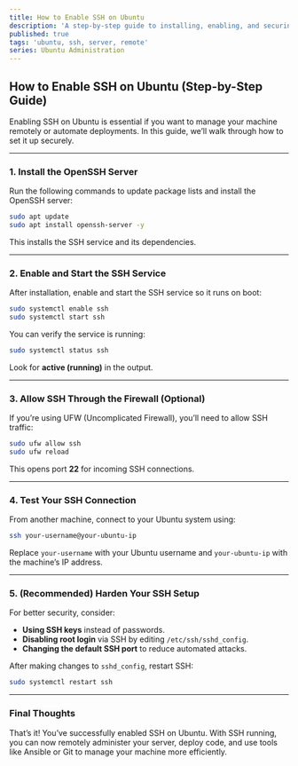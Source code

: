 ```yaml
---
title: How to Enable SSH on Ubuntu
description: 'A step-by-step guide to installing, enabling, and securing SSH on Ubuntu for remote access.'
published: true
tags: 'ubuntu, ssh, server, remote'
series: Ubuntu Administration
---
```


## How to Enable SSH on Ubuntu (Step-by-Step Guide)

Enabling SSH on Ubuntu is essential if you want to manage your machine remotely or automate deployments. In this guide, we’ll walk through how to set it up securely.

---

### 1. Install the OpenSSH Server

Run the following commands to update package lists and install the OpenSSH server:

```bash
sudo apt update
sudo apt install openssh-server -y
```

This installs the SSH service and its dependencies.

---

### 2. Enable and Start the SSH Service

After installation, enable and start the SSH service so it runs on boot:

```bash
sudo systemctl enable ssh
sudo systemctl start ssh
```

You can verify the service is running:

```bash
sudo systemctl status ssh
```

Look for **active (running)** in the output.

---

### 3. Allow SSH Through the Firewall (Optional)

If you’re using UFW (Uncomplicated Firewall), you’ll need to allow SSH traffic:

```bash
sudo ufw allow ssh
sudo ufw reload
```

This opens port **22** for incoming SSH connections.

---

### 4. Test Your SSH Connection

From another machine, connect to your Ubuntu system using:

```bash
ssh your-username@your-ubuntu-ip
```

Replace `your-username` with your Ubuntu username and `your-ubuntu-ip` with the machine’s IP address.

---

### 5. (Recommended) Harden Your SSH Setup

For better security, consider:

* **Using SSH keys** instead of passwords.
* **Disabling root login** via SSH by editing `/etc/ssh/sshd_config`.
* **Changing the default SSH port** to reduce automated attacks.

After making changes to `sshd_config`, restart SSH:

```bash
sudo systemctl restart ssh
```

---

### Final Thoughts

That’s it! You’ve successfully enabled SSH on Ubuntu. With SSH running, you can now remotely administer your server, deploy code, and use tools like Ansible or Git to manage your machine more efficiently.
